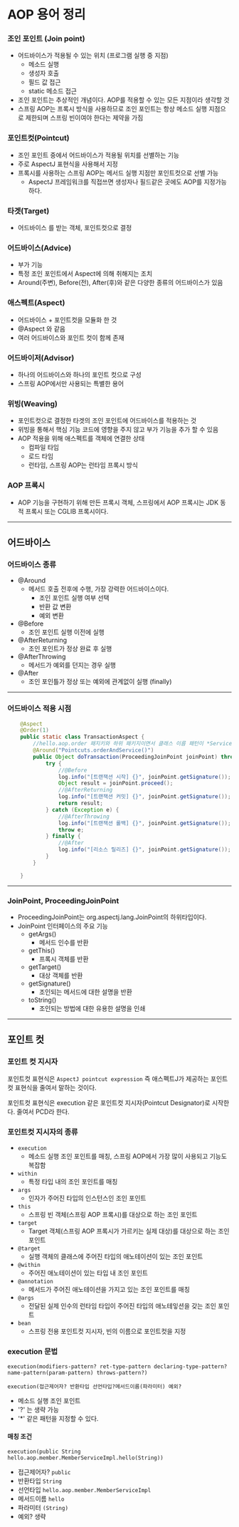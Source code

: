 # AOP 용어 정리

### 조인 포인트 (Join point)

- 어드바이스가 적용될 수 있는 위치 (프로그램 실행 중 지점)
  - 메소드 실행
  - 생성자 호출
  - 필드 값 접근
  - static 메소드 접근
- 조인 포인트는 추상적인 개념이다. AOP를 적용할 수 있는 모든 지점이라 생각할 것
- 스프링 AOP는 프록시 방식을 사용하므로 조인 포인트는 항상 메소드 실행 지점으로 제한되며 스프링 빈이여야 한다는 제약을 가짐


### 포인트컷(Pointcut)

- 조인 포인트 중에서 어드바이스가 적용될 위치를 선별하는 기능
- 주로 AspectJ 표현식을 사용해서 지정
- 프록시를 사용하는 스프링 AOP는 메서드 실행 지점만 포인트컷으로 선별 가능
  - AspectJ 프레임워크를 직접쓰면 생성자나 필드같은 곳에도 AOP를 지정가능하다.


### 타겟(Target)

- 어드바이스 를 받는 객체, 포인트컷으로 결정

### 어드바이스(Advice)

- 부가 기능
- 특정 조인 포인트에서 Aspect에 의해 취해지는 조치
- Around(주변), Before(전), After(후)와 같은 다양한 종류의 어드바이스가 있음

### 애스펙트(Aspect)

- 어드바이스 + 포인트컷을 모듈화 한 것
- @Aspect 와 같음
- 여러 어드바이스와 포인트 컷이 함께 존재

### 어드바이저(Advisor)

- 하나의 어드바이스와 하나의 포인트 컷으로 구성
- 스프링 AOP에서만 사용되는 특별한 용어

### 위빙(Weaving)

- 포인트컷으로 결정한 타겟의 조인 포인트에 어드바이스를 적용하는 것
- 위빙을 통해서 핵심 기능 코드에 영향을 주지 않고 부가 기능을 추가 할 수 있음
- AOP 적용을 위해 애스펙트를 객체에 연결한 상태
  - 컴파일 타임
  - 로드 타임
  - 런타임, 스프링 AOP는 런타임 프록시 방식

### AOP 프록시

- AOP 기능을 구현하기 위해 만든 프록시 객체, 스프링에서 AOP 프록시는 JDK 동적 프록시 또는 CGLIB 프록시이다.

---

## 어드바이스

### 어드바이스 종류

- @Around
  - 메서드 호출 전후에 수행, 가장 강력한 어드바이스이다.
    - 조인 포인트 실행 여부 선택
    - 반환 값 변환
    - 예외 변환
- @Before
  - 조인 포인트 실행 이전에 실행
- @AfterReturning
  - 조인 포인트가 정상 완료 후 실행
- @AfterThrowing
  - 메서드가 예외를 던지는 경우 실행
- @After
  - 조인 포인틀가 정상 또는 예외에 관계없이 실행 (finally)

---

### 어드바이스 적용 시점

```java
    @Aspect
    @Order(1)
    public static class TransactionAspect {
        //hello.aop.order 패지키와 하위 패키지이면서 클래스 이름 패턴이 *Service
        @Around("Pointcuts.orderAndService()")
        public Object doTransaction(ProceedingJoinPoint joinPoint) throws Throwable {
            try {
                //@Before
                log.info("[트랜잭션 시작] {}", joinPoint.getSignature());
                Object result = joinPoint.proceed();
                //@AfterReturning
                log.info("[트랜잭션 커밋] {}", joinPoint.getSignature());
                return result;
            } catch (Exception e) {
                //@AfterThrowing
                log.info("[트랜잭션 롤백] {}", joinPoint.getSignature());
                throw e;
            } finally {
                //@After
                log.info("[리소스 릴리즈] {}", joinPoint.getSignature());
            }
        }

    }
```

---

### JoinPoint, ProceedingJoinPoint

- ProceedingJoinPoint는 org.aspectj.lang.JoinPoint의 하위타입이다.
- JoinPoint 인터페이스의 주요 기능
  - getArgs()
    - 메서드 인수를 반환
  - getThis()
    - 프록시 객체를 반환
  - getTarget()
    - 대상 객체를 반환
  - getSignature()
    - 조인되는 메서드에 대한 설명을 반환
  - toString()
    - 조인되는 방법에 대한 유용한 설명을 인쇄

  
---

## 포인트 컷

### 포인트 컷 지시자

포인트컷 표현식은 `AspectJ pointcut expression` 즉 애스펙트J가 제공하는 포인트컷 표현식을 줄여서 말하는 것이다.

포인트컷 표현식은 execution 같은 포인트컷 지시자(Pointcut Designator)로 시작한다. 줄여서 PCD라 한다.

### 포인트컷 지시자의 종류

- `execution`
  - 메소드 실행 조인 포인트를 매칭, 스프링 AOP에서 가장 많이 사용되고 기능도 복잡함
- `within`
  - 특정 타입 내의 조인 포인트를 매칭
- `args`
  - 인자가 주어진 타입의 인스턴스인 조인 포인트
- `this`
  - 스프링 빈 객체(스프링 AOP 프록시)를 대상으로 하는 조인 포인트
- `target`
  - Target 객체(스프링 AOP 프록시가 가르키는 실제 대상)를 대상으로 하는 조인 포인트
- `@target`
  - 실행 객체의 클래스에 주어진 타입의 애노테이션이 있는 조인 포인트
- `@within`
  - 주어진 애노테이션이 있는 타입 내 조인 포인트
- `@annotation`
  - 메서드가 주어진 애노테이션을 가지고 있는 조인 포인트를 매칭
- `@args`
  - 전달된 실제 인수의 런타임 타입이 주어진 타입의 애노테잏션을 갖는 조인 포인트
- `bean`
  - 스프링 전용 포인트컷 지시자, 빈의 이름으로 포인트컷을 지정

### execution 문법

~~~
execution(modifiers-pattern? ret-type-pattern declaring-type-pattern?name-pattern(param-pattern) throws-pattern?)

execution(접근제어자? 반환타입 선언타입?메서드이름(파라미터) 예외?
~~~

- 메소드 실행 조인 포인트
- '?' 는 생략 가능
- '*' 같은 패턴을 지정할 수 있다.

#### 매칭 조건
~~~
execution(public String hello.aop.member.MemberServiceImpl.hello(String))
~~~

- 접근제어자? `public`
- 반환타입 `String`
- 선언타입 `hello.aop.member.MemberServiceImpl`
- 메서드이름 `hello`
- 파라미터 `(String)`
- 예외? 생략